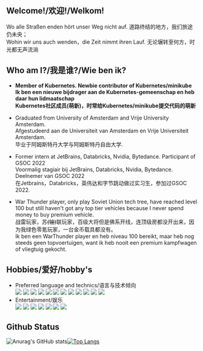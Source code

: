 ## Welcome!/欢迎!/Welkom!
Wo alle Straßen enden hört unser Weg nicht auf.        道路终结的地方，我们旅途仍未央；<br>
Wohin wir uns auch wenden，die Zeit nimmt ihren Lauf.  无论辗转至何方，时光都无声流淌<br>

## Who am I?/我是谁?/Wie ben ik?

- **Member of Kubernetes. Newbie contributor of Kubernetes/minikube  <br/>
  Ik ben een nieuwe bijdrager aan de Kubernetes-gemeenschap en heb daar hun lidmaatschap  <br/> 
  Kubernetes社区成员(萌新)，时常给Kubernetes/minikube提交代码的萌新**

- Graduated from University of Amsterdam and Vrije University Amsterdam. <br>
  Afgestudeerd aan de Universiteit van Amsterdam en Vrije Universiteit Amsterdam.<br>
  毕业于阿姆斯特丹大学与阿姆斯特丹自由大学.

- Former intern at JetBrains, Databricks, Nvidia, Bytedance. Participant of GSOC 2022<br>
  Voormalig stagiair bij JetBrains, Databricks, Nvidia, Bytedance. Deelnemer van GSOC 2022<br>
  在Jetbrains，Databricks，英伟达和字节跳动做过实习生，参加过GSOC 2022.

- War Thunder player, only play Soviet Union tech tree, have reached level 100 but still haven't got any top tier vehicles because I never spend money to buy premium vehicle.<br>
战雷玩家，苏<del>(输)</del>联玩家，百级大将但是佛系开线，连顶级房都没开出来，因为我绿色零氪玩家，一台金币载具都没有。<br>
Ik ben een WarThunder player en heb niveau 100 bereikt, maar heb nog steeds geen topvoertuigen, want ik heb nooit een premium kampfwagen of vliegtuig gekocht.
  
## Hobbies/爱好/hobby's


- Preferred language and technics/语言与技术倾向<br>
![](https://img.shields.io/badge/-Bazel-green)
![](https://img.shields.io/badge/-IDE%20Plugin-green)
![](https://img.shields.io/badge/-Golang-blue)
![](https://img.shields.io/badge/-scala-red)
![](https://img.shields.io/badge/-Java-blue)
![](https://img.shields.io/badge/-Kotlin-blue) 
![](https://img.shields.io/badge/-C++-brightgreen)
![](https://img.shields.io/badge/-python-blue)
![](https://img.shields.io/badge/-kotlin-blue) 
![](https://img.shields.io/badge/-Kubernetes-blue)
![](https://img.shields.io/badge/-CloudNative-blue)
![](https://img.shields.io/badge/-WEB-blue)
- Entertainment/娱乐<br>
![](https://img.shields.io/badge/-War%20Thunder-lightgray)
![](https://img.shields.io/badge/-Europa%20Universalis%20IV-yellowgreen)
![](https://img.shields.io/badge/-Heart%20of%20Iron%20IV-red)
![](https://img.shields.io/badge/-Stellaris-lightgreen)
![](https://img.shields.io/badge/-StarWar-blue)
![](https://img.shields.io/badge/-CSGO-yellow)
![](https://img.shields.io/badge/-World%20of%20Tanks-lightgray)


## Github Status

![Anurag's GitHub stats](https://github-readme-stats.vercel.app/api?username=ComradeProgrammer&show_icons=true&theme=highcontrast&hide_rank=true&include_all_commits=true)[![Top Langs](https://github-readme-stats.vercel.app/api/top-langs/?username=ComradeProgrammer&theme=dark&layout=compact&langs_count=10)](https://github.com/anuraghazra/github-readme-stats)
